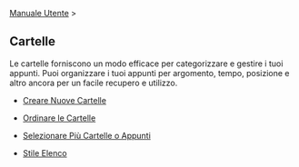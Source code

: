 [Manuale Utente](/dragonnest/drawnote/manual/en) >

Cartelle
---

Le cartelle forniscono un modo efficace per categorizzare e gestire i tuoi appunti. Puoi organizzare i tuoi appunti per argomento, tempo, posizione e altro ancora per un facile recupero e utilizzo.

- [Creare Nuove Cartelle](new-folder.md)

- [Ordinare le Cartelle](sort_folders.md)

- [Selezionare Più Cartelle o Appunti](select_multiple_folders_or_notes.md)

- [Stile Elenco](list_style.md)